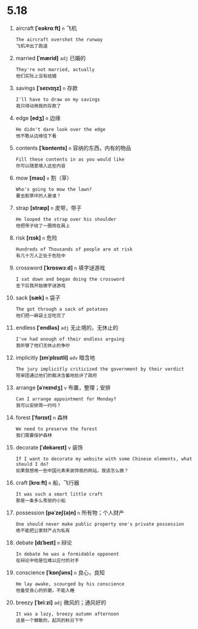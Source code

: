# 5.18



1. aircraft **[ˈeəkrɑːft]** `n` 飞机
    ```
    The aircraft overshot the runway
    飞机冲出了跑道
    ```

2. married **[ˈmærid]** `adj` 已婚的
    ```
    They're not married, actually
    他们实际上没有结婚
    ```

3. savings **[ˈseɪvɪŋz]** `n` 存款
    ```
    I'll have to draw on my savings
    我只得动用我的存款了
    ```

4. edge **[edʒ]** `n` 边缘
    ```
    He didn't dare look over the edge
    他不敢从边缘往下看
    ```

5. contents **[ˈkɒntents]** `n` 容纳的东西，内有的物品
    ```
    Fill these contents in as you would like
    你可以随意填入这些内容
    ```

6. mow **[məʊ]** `v` 割（草）
    ```
    Who's going to mow the lawn?
    要去割草坪的人是谁？
    ```

7. strap **[stræp]** `n` 皮带，带子
    ```
    He looped the strap over his shoulder
    他把带子绕了一圈挎在肩上
    ```

8. risk **[rɪsk]** `n` 危险
    ```
    Hundreds of Thousands of people are at risk
    有几十万人正处于危险中
    ```

9. crossword **[ˈkrɒswɜːd]** `n` 填字谜游戏
    ```
    I sat down and began doing the crossword
    坐下后我开始做字谜游戏
    ```

10. sack **[sæk]** `n` 袋子
    ```
    The got through a sack of potatoes
    他们把一麻袋土豆吃完了
    ```

11. endless **[ˈendləs]** `adj` 无止境的，无休止的
    ```
    I've had enough of their endless arguing
    我听够了他们无休止的争吵
    ```

12. implicitly **[ɪmˈplɪsɪtli]** `adv` 暗含地
    ```
    The jury implicitly criticized the government by their verdict
    陪审团通过他们的裁决含蓄地批评了政府
    ```

13. arrange **[əˈreɪndʒ]** `v` 布置，整理；安排
    ```
    Can I arrange appointment for Monday?
    我可以安排周一约吗？
    ```

14. forest **[ˈfɒrɪst]** `n` 森林
    ```
    We need to preserve the forest
    我们需要保护森林
    ```

15. decorate **[ˈdekəreɪt]** `v` 装饰
    ```
    If I want to decorate my website with some Chinese elements, what should I do?
    如果我想用一些中国元素来装饰我的网站，我该怎么做？
    ```

16. craft **[krɑːft]** `n` 船，飞行器
    ```
    It was such a smart little craft
    那是一条多么秀丽的小船
    ```

17. possession **[pəˈzeʃ(ə)n]** `n` 所有物；个人财产
    ```
    One should never make public property one's private possession
    绝不能把公家财产占为私有
    ```

18. debate **[dɪˈbeɪt]** `n` 辩论
    ```
    In debate he was a formidable opponent
    在辩论中他是位难以应付的对手
    ```

19. conscience **[ˈkɒnʃəns]** `n` 良心，良知
    ```
    He lay awake, scourged by his conscience
    他备受良心的折磨，不能入睡
    ```

20. breezy **[ˈbriːzi]** `adj` 微风的；通风好的
    ```
    It was a lazy, breezy autumn afternoon
    这是一个懒散的，起风的秋日下午
    ```
